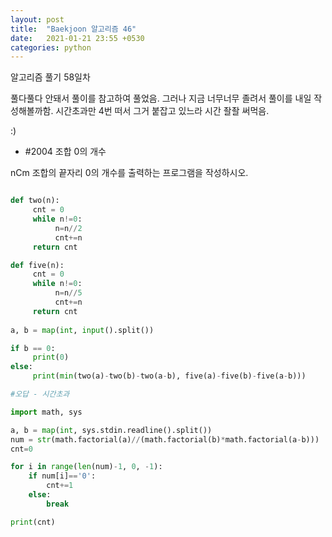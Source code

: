 ```yaml
---
layout: post
title:  "Baekjoon 알고리즘 46"
date:   2021-01-21 23:55 +0530
categories: python
---
```


알고리즘 풀기 58일차

풀다풀다 안돼서 풀이를 참고하여 풀었음. 그러나 지금 너무너무 졸려서 풀이를 내일 작성해볼까함. 시간초과만 4번 떠서 그거 붙잡고 있느라 시간 좔좔 써먹음. 

:)


- #2004     조합 0의 개수

nCm 조합의 끝자리 0의 개수를 출력하는 프로그램을 작성하시오.

```python

def two(n):
     cnt = 0
     while n!=0:
          n=n//2
          cnt+=n
     return cnt

def five(n):
     cnt = 0
     while n!=0:
          n=n//5
          cnt+=n
     return cnt
     
a, b = map(int, input().split())

if b == 0:
     print(0)
else:
     print(min(two(a)-two(b)-two(a-b), five(a)-five(b)-five(a-b)))

```

```python
#오답 - 시간초과

import math, sys

a, b = map(int, sys.stdin.readline().split())
num = str(math.factorial(a)//(math.factorial(b)*math.factorial(a-b)))
cnt=0

for i in range(len(num)-1, 0, -1):
    if num[i]=='0':
        cnt+=1
    else:
        break

print(cnt)

```
